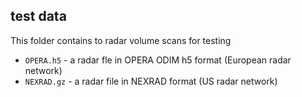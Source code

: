 ## test data
This folder contains to radar volume scans for testing
* `OPERA.h5` - a radar fle in OPERA ODIM h5 format (European radar network)
* `NEXRAD.gz` - a radar file in NEXRAD format (US radar network)
